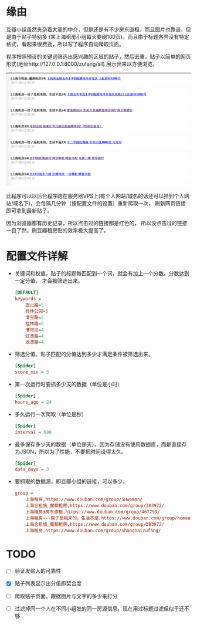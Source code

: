 # 缘由
豆瓣小组虽然夹杂着大量的中介，但是还是有不少房东直租，而且图片也靠谱。但是由于贴子特别多
(某上海租房小组每天要刷100页)，而且由于标题各异没有特定格式，看起来很费劲，所以写了程序自动爬取页面。

程序按照预设的关键词筛选出感兴趣的区域的贴子，然后去重，贴子以简单的网页形式(地址http://127.0.0.1:8000/zufang/all) 展示出来以方便浏览。

![示例](img/douban_zufang_spider_demo.png)

此程序可以以后台程序跑在服务器VPS上(有个人网站/域名的话还可以挂到个人网站/域名下)，会每隔几分钟（按配置文件的设置）重新爬取一次，
刷新网页链接即可拿到最新贴子。

因为浏览器都有历史记录，所以点击过的链接都是红色的，
所以没点击过的链接一目了然，刷豆瓣租房贴的效率极大提高了。

# 配置文件详解

* 关键词和权值，贴子的标题每匹配到一个词，就会有加上一个分数。分数达到一定分值，
才会被筛选出来。

    ```ini
    [DEFAULT]
    keywords =
        宜山路=5
        桂林公园=5
        漕宝路=5
        桂林路=5
        漕河泾=4
        虹漕路=4
        龙漕路=4
    ```

* 筛选分值。贴子匹配的分值达到多少才满足条件被筛选出来。
    ```ini
    [Spider]
    score_min = 3
    ```

* 第一次运行时要抓多少天的数据（单位是小时）
    ```ini
    [Spider]
    hours_ago = 24

    ```
* 多久运行一次爬取（单位是秒）
    ```ini
    [Spider]
    interval = 600
    ```

* 最多保存多少天的数据（单位是天）。因为存储没有使用数据库，而是直接存为JSON，所以为了性能，不要把时间设得太久。
    ```ini
    [Spider]
    data_days = 3

    ```

* 要抓取的数据源，即豆瓣小组的链接，可以多少。
    ```ini
    group =
        上海租房,https://www.douban.com/group/SHwoman/
        上海合租族_魔都租房,https://www.douban.com/group/383972/
        上海租房@房东直租,https://www.douban.com/group/467799/
        上海租房---房子是租来的，生活不是,https://www.douban.com/group/homeatshanghai/
        上海合租族_魔都租房,https://www.douban.com/group/383972/
        上海租房,https://www.douban.com/group/shanghaizufang/

    ```
    

# TODO
* [ ] 验证发贴人的可靠性
* [X] 贴子列表显示出分值即契合度
* [ ] 爬取贴子页面，跟据图片与文字的多少来打分
* [ ] 过滤掉同一个人在不同小组发的同一房源信息，现在用过标题过滤但似乎还不够

